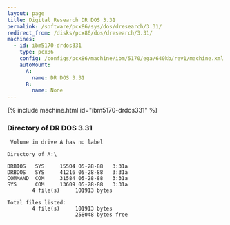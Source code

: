 ```yaml
---
layout: page
title: Digital Research DR DOS 3.31
permalink: /software/pcx86/sys/dos/dresearch/3.31/
redirect_from: /disks/pcx86/dos/dresearch/3.31/
machines:
  - id: ibm5170-drdos331
    type: pcx86
    config: /configs/pcx86/machine/ibm/5170/ega/640kb/rev1/machine.xml
    autoMount:
      A:
        name: DR DOS 3.31
      B:
        name: None
---
```


{% include machine.html id="ibm5170-drdos331" %}

### Directory of DR DOS 3.31

	 Volume in drive A has no label

	Directory of A:\

	DRBIOS   SYS     15504 05-28-88   3:31a
	DRBDOS   SYS     41216 05-28-88   3:31a
	COMMAND  COM     31584 05-28-88   3:31a
	SYS      COM     13609 05-28-88   3:31a
	        4 file(s)     101913 bytes

	Total files listed:
	        4 file(s)     101913 bytes
	                      258048 bytes free
